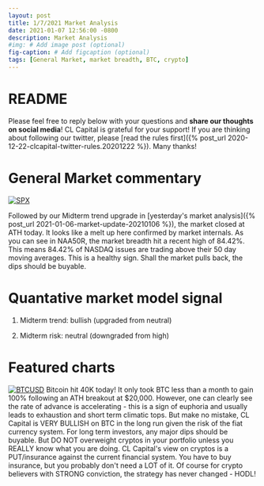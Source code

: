 ```yaml
---
layout: post
title: 1/7/2021 Market Analysis
date: 2021-01-07 12:56:00 -0800
description: Market Analysis
#img: # Add image post (optional)
fig-caption: # Add figcaption (optional)
tags: [General Market, market breadth, BTC, crypto]
---
```

# README
Please feel free to reply below with your questions and **share our thoughts on social media**! CL Capital is grateful for your support!
If you are thinking about following our twitter, please [read the rules first]({% post_url 2020-12-22-clcapital-twitter-rules.20201222 %}).
Many thanks!

# General Market commentary
[![SPX]({{site.baseurl}}/assets/img/2021-01-07/SPX-d.jpg)]({{site.baseurl}}/assets/img/2021-01-07/SPX-d.jpg)

Followed by our Midterm trend upgrade in [yesterday's market analysis]({% post_url 2021-01-06-market-update-20210106 %}), the market closed at ATH today.
It looks like a melt up here confirmed by market internals. As you can see in NAA50R, the market breadth hit a recent high of 84.42%.
This means 84.42% of NASDAQ issues are trading above their 50 day moving averages.
This is a healthy sign. Shall the market pulls back, the dips should be buyable.

# Quantative market model signal

1. Midterm trend: bullish (upgraded from neutral)

2. Midterm risk: neutral (downgraded from high)

# Featured charts

[![BTCUSD]({{site.baseurl}}/assets/img/2021-01-07/BTCUSD-d.jpg)]({{site.baseurl}}/assets/img/2021-01-07/BTCUSD-d.jpg)
Bitcoin hit 40K today! It only took BTC less than a month to gain 100% following an ATH breakout at $20,000.
However, one can clearly see the rate of advance is accelerating - this is a sign of euphoria and usually leads to exhaustion and short term climatic tops.
But make no mistake, CL Capital is VERY BULLISH on BTC in the long run given the risk of the fiat currency system.
For long term investors, any major dips should be buyable. But DO NOT overweight cryptos in your portfolio unless you REALLY know what you are doing.
CL Capital's view on cryptos is a PUT/insurance against the current financial system. You have to buy insurance, but you probably don't need a LOT of it.
Of course for crypto believers with STRONG conviction, the strategy has never changed - HODL!
